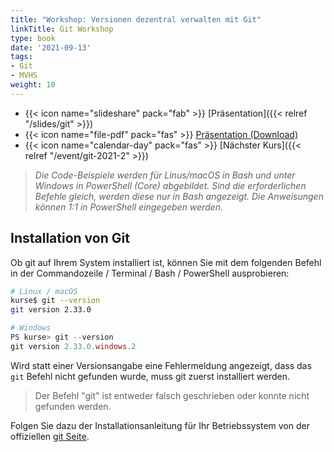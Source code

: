 ```yaml
---
title: "Workshop: Versionen dezentral verwalten mit Git"
linkTitle: Git Workshop
type: book
date: '2021-09-13'
tags:
- Git
- MVHS
weight: 10
---
```


- {{< icon name="slideshare" pack="fab" >}} [Präsentation]({{< relref "/slides/git" >}})
- {{< icon name="file-pdf" pack="fas" >}} [Präsentation (Download)](git_slides.pdf)
- {{< icon name="calendar-day" pack="fas" >}} [Nächster Kurs]({{< relref "/event/git-2021-2" >}})

> _Die Code-Beispiele werden für Linus/macOS in Bash und unter Windows in PowerShell (Core) abgebildet. Sind die erforderlichen Befehle gleich, werden diese nur in Bash angezeigt. Die Anweisungen können 1:1 in PowerShell eingegeben werden._

## Installation von Git

Ob git auf Ihrem System installiert ist, können Sie mit dem folgenden Befehl in der Commandozeile / Terminal / Bash / PowerShell ausprobieren:

```bash
# Linux / macOS
kurse$ git --version
git version 2.33.0 
```

```powershell
# Windows
PS kurse> git --version
git version 2.33.0.windows.2
```

Wird statt einer Versionsangabe eine Fehlermeldung angezeigt, dass das `git` Befehl nicht gefunden wurde, muss git zuerst installiert werden.

> Der Befehl "git" ist entweder falsch geschrieben oder konnte nicht gefunden werden.

Folgen Sie dazu der Installationsanleitung für Ihr Betriebssystem von der offiziellen [git Seite](https://git-scm.com/).
